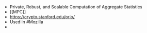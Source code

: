 - Private, Robust, and Scalable Computation of Aggregate Statistics
- [[MPC]]
- https://crypto.stanford.edu/prio/
- Used in #Mozilla
-